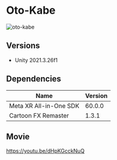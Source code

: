 # Oto-Kabe

![oto-kabe](https://github.com/te260ku/oto-kabe/assets/34476697/dafc0faf-2134-4aac-86bb-89187a31e721)

## Versions
- Unity 2021.3.26f1

## Dependencies
| Name | Version |
| ---- | ---- |
| Meta XR All-in-One SDK | 60.0.0 |
| Cartoon FX Remaster | 1.3.1 |


## Movie
https://youtu.be/dHpKGcckNuQ
